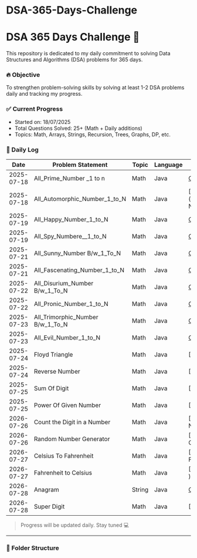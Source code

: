 # DSA-365-Days-Challenge
# DSA 365 Days Challenge 🚀

This repository is dedicated to my daily commitment to solving Data Structures and Algorithms (DSA) problems for 365 days.

### 🔥 Objective
To strengthen problem-solving skills by solving at least 1-2 DSA problems daily and tracking my progress.

### ✅ Current Progress
- Started on: 18/07/2025
- Total Questions Solved: 25+ (Math + Daily additions)
- Topics: Math, Arrays, Strings, Recursion, Trees, Graphs, DP, etc.



### 📅 Daily Log
| Date       | Problem Statement                | Topic  | Language | Link                                                          |
|------------|----------------------------------|--------|----------|---------------------------------------------------------------|
| 2025-07-18 | All_Prime_Number _1 to n         | Math   | Java     | [Code](./Date_18_07_25_Day_1/All_Prime_Number_1_to_N.java)    |
| 2025-07-18 | All_Automorphic_Number_1_to_N    | Math   | Java     | [Code](./Date_18_07_25_Day_1/Automorphic_Number__1_to N)      |
| 2025-07-19 | All_Happy_Number_1_to_N          | Math   | Java     | [Code](./Date_19_07_25_Day_2/All_Happy_Number_1_to_N)         |
| 2025-07-19 | All_Spy_Numbere__1_to_N          | Math   | Java     | [Code](./Date_19_07_25_Day_2/All_Spy_Numbere__1_to_N  )       |
| 2025-07-21 | All_Sunny_Number B/w_1_To_N      | Math   | Java     | [Code](./Date_21_07_25_Day_3/All_Sunny_Number_1_to_N)         |
| 2025-07-21 | All_Fascenating_Number_1_to_N    | Math   | Java     | [Code](./Date_21_07_25_Day_3/All_Fascenating_Numbere__1_to_N  ) |
| 2025-07-22 | All_Disurium_Number B/w_1_To_N   | Math   | Java     | [Code](./Date_22_07_25_Day_4/All_Sunny_Number_1_to_N)         |
| 2025-07-22 | All_Pronic_Number_1_to_N         | Math   | Java     | [Code](./Date_22_07_25_Day_4/All_Fascenating_Numbere__1_to_N  ) |
| 2025-07-23 | All_Trimorphic_Number B/w_1_To_N | Math   | Java     | [Code](./Date_23_07_25_Day_5/All_Trimorphic_Number_1_to_N)    |
| 2025-07-23 | All_Evil_Number_1_to_N           | Math   | Java     | [Code](./Date_23_07_25_Day_5/All_Evil_Numbere__1_to_N  )      |
| 2025-07-24 | Floyd Triangle                   | Math   | Java     | [Code](./Date_24_07_25_Day_6/Floyd Triangle)                  |
| 2025-07-24 | Reverse Number                   | Math   | Java     | [Code](./Date_24_07_25_Day_6/Reverse Number )                 |
| 2025-07-25 | Sum Of Digit                     | Math   | Java     | [Code](./Date_25_07_25_Day_7/Floyd Triangle)                  |
| 2025-07-25 | Power Of Given Number            | Math   | Java     | [Code](./Date_25_07_25_Day_7/Reverse Number )                 |
| 2026-07-26 | Count the Digit in a Number      | Math   | Java     | [Code](./Date_26_07_25_Day_8/Count the Digit in a Number )    |
| 2026-07-26 | Random Number Generator          | Math   | Java     | [Code](./Date_26_07_25_Day_8/Random Number Generator  )       |
| 2026-07-27 | Celsius To Fahrenheit            | Math   | Java     | [Code](./Date_27_07_25_Day_9/Celsius To Fahrenheit  )         |
| 2026-07-27 | Fahrenheit to Celsius            | Math   | Java     | [Code](./Date_27_07_25_Day_9/Fahrenheit to Celsius  )         |
| 2026-07-28 | Anagram                          | String | Java     | [Code](./Date_28_07_25_Day_10/Anagram   )                     |
| 2026-07-28 | Super Digit                      | Math   | Java     | [Code](./Date_28_07_25_Day_10/Super Digit  )        |
> Progress will be updated daily. Stay tuned 💻

---

### 📂 Folder Structure
